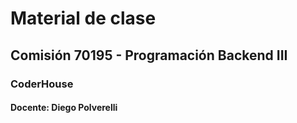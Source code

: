 # Material de clase
## Comisión 70195 - Programación Backend III
### CoderHouse

#### Docente: Diego Polverelli